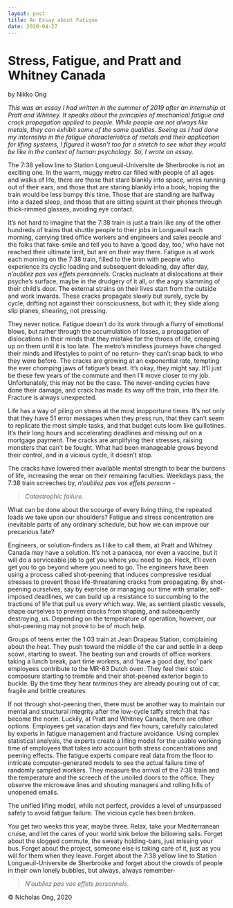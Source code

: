 ```yaml
---
layout: post
title: An Essay about Fatigue
date: 2020-04-27
---
```


# Stress, Fatigue, and Pratt and Whitney Canada
by Nikko Ong

*This was an essay I had written in the summer of 2019 after an internship at Pratt and Whitney. It speaks about the principles of mechanical fatigue and crack propagation applied to people. While people are not always like metals, they can exhibit some of the same qualities. Seeing as I had done my internship in the fatigue characteristics of metals and their application for lifing systems, I figured it wasn't too far a stretch to see what they would be like in the context of human psychology. So, I wrote an essay.*

The 7:38 yellow line to Station Longueuil-Universite de Sherbrooke is not an exciting one. In the warm, muggy metro car filled with people of all ages and walks of life, there are those that stare blankly into space, wires running out of their ears, and those that are staring blankly into a book, hoping the train would be less bumpy this time. Those that are standing are halfway into a dazed sleep, and those that are sitting squint at their phones through thick-rimmed glasses, avoiding eye contact.

It’s not hard to imagine that the 7:38 train is just a train like any of the other hundreds of trains that shuttle people to their jobs in Longueuil each morning, carrying tired office workers and engineers and sales people and the folks that fake-smile and tell you to have a ‘good day, too,’ who have not reached their ultimate limit, but are on their way there. Fatigue is at work each morning on the 7:38 train, filled to the brim with people who experience its cyclic loading and subsequent deloading, day after day, *n’oubliez pas vos effets personnels*. Cracks nucleate at dislocations at their psyche’s surface, maybe in the drudgery of it all, or the angry slamming of their child’s door. The external strains on their lives start from the outside and work inwards. These cracks propagate slowly but surely, cycle by cycle, drifting not against their consciousness, but with it; they slide along slip planes, shearing, not pressing.

They never notice. Fatigue doesn’t do its work through a flurry of emotional blows, but rather through the accumulation of losses, a propagation of dislocations in their minds that they mistake for the throes of life, creeping up on them until it is too late. The metro’s mindless journeys have changed their minds and lifestyles to point of no return- they can’t snap back to who they were before. The cracks are growing at an exponential rate, tempting the ever chomping jaws of fatigue’s beast.
It’s okay, they might say. It’ll just be these few years of the commute and then I’ll move closer to my job. Unfortunately, this may not be the case. The never-ending cycles have done their damage, and crack has made its way off the train, into their life. Fracture is always unexpected.

Life has a way of piling on stress at the most inopportune times. It’s not only that they have 51 error messages when they press run, that they can’t seem to replicate the most simple tasks, and that budget cuts loom like guillotines. It’s their long hours and accelerating deadlines and missing out on a mortgage payment. The cracks are amplifying their stresses, raising monsters that can’t be fought. What had been manageable grows beyond their control, and in a vicious cycle, it doesn’t stop.

The cracks have lowered their available mental strength to bear the burdens of life, increasing the wear on their remaining faculties. Weekdays pass, the 7:38 train screeches by, *n’oubliez pas vos effets personn* -

>*Catastrophic failure*.

What can be done about the scourge of every living thing, the repeated loads we take upon our shoulders? Fatigue and stress concentration are inevitable parts of any ordinary schedule, but how we can improve our precarious fate?

Engineers, or solution-finders as I like to call them, at Pratt and Whitney Canada may have a solution. It’s not a panacea, nor even a vaccine, but it will do a serviceable job to get you where you need to go. Heck, it’ll even get you to go beyond where you need to go. The engineers have been using a process called shot-peening that induces compressive residual stresses to prevent those life-threatening cracks from propagating. By shot-peening ourselves, say by exercise or managing our time with smaller, self-imposed deadlines, we can build up a resistance to succumbing to the tractions of life that pull us every which way. We, as sentient plastic vessels, shape ourselves to prevent cracks from shaping, and subsequently destroying, us. Depending on the temperature of operation, however, our shot-peening may not prove to be of much help.

Groups of teens enter the 1:03 train at Jean Drapeau Station, complaining about the heat. They push toward the middle of the car and settle in a deep scowl, starting to sweat. The beating sun and crowds of office workers taking a lunch break, part time workers, and ‘have a good day, too’ park employees contribute to the MR-63 Dutch oven. They feel their stoic composure starting to tremble and their shot-peened exterior begin to buckle. By the time they hear *terminus* they are already pouring out of car, fragile and brittle creatures.

If not through shot-peening then, there must be another way to maintain our mental and structural integrity after the low-cycle taffy stretch that has become the norm. Luckily, at Pratt and Whitney Canada, there are other options.
Employees get vacation days and flex hours, carefully calculated by experts in fatigue management and fracture avoidance. Using complex statistical analysis, the experts create a lifing model for the usable working time of employees that takes into account both stress concentrations and peening effects. The fatigue experts compare real data from the floor to intricate computer-generated models to see the actual failure time of randomly sampled workers. They measure the arrival of the 7:38 train and the temperature and the screech of the unoiled doors to the office. They observe the microwave lines and shouting managers and rolling hills of unopened emails.

The unified lifing model, while not perfect, provides a level of unsurpassed safety to avoid fatigue failure. The vicious cycle has been broken.

You get two weeks this year, maybe three. Relax, take your Mediterranean cruise, and let the cares of your world sink below the billowing sails. Forget about the slogged commute, the sweaty holding-bars, just missing your bus. Forget about the project, someone else is taking care of it, just as you will for them when they leave. Forget about the 7:38 yellow line to Station Longueuil-Universite de Sherbrooke and forget about the crowds of people in their own lonely bubbles, but always, always remember- <br>

>*N’oubliez pas vos effets personnels*.

&copy; Nicholas Ong, 2020

